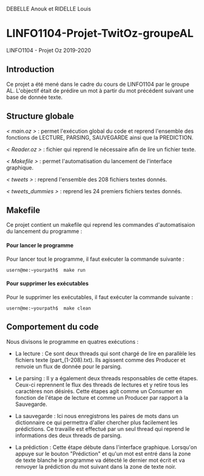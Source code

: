 DEBELLE Anouk et RIDELLE Louis
# LINFO1104-Projet-TwitOz-groupeAL
LINFO1104 - Projet Oz 2019-2020


## Introduction

Ce projet a été mené dans le cadre du cours de LINFO1104 par le groupe AL.
L'objectif était de prédire un mot à partir du mot précédent suivant une base de donnée texte.


## Structure globale

*< main.oz >* : permet l'exécution global du code et reprend l'ensemble des fonctions de LECTURE, PARSING, SAUVEGARDE ainsi que la PREDICTION.

*< Reader.oz >* : fichier qui reprend le nécessaire afin de lire un fichier texte.

*< Makefile >* : permet l'automatisation du lancement de l'interface graphique.

*< tweets >*  : reprend l'ensemble des 208 fichiers textes donnés.

*< tweets_dummies >*  : reprend les 24 premiers fichiers textes donnés.


## Makefile

Ce projet contient un makefile qui reprend les commandes d'automatisaion du lancement du programme :

#### Pour lancer le programme
Pour lancer tout le programme, il faut exécuter la commande suivante :
```
usern@me:~yourpath$  make run
```

#### Pour supprimer les exécutables
Pour le supprimer les exécutables, il faut exécuter la commande suivante :
```
usern@me:~yourpath$  make clean
```

## Comportement du code

Nous divisons le programme en quatres exécutions :

- La lecture : Ce sont deux threads qui sont chargé de lire en parallèle les fichiers texte (part_(1-208).txt). Ils agissent comme des Producer et renvoie un flux de donnée pour le parsing.

- Le parsing : Il y a également deux threads responsables de cette étapes. Ceux-ci reprennent le flux des threads de lectures et y retire tous les caractères non désirés. Cette étapes agit comme un Consumer en fonction de l'étape de lecture et comme un Producer par rapport à la Sauvegarde.

- La sauvegarde : Ici nous enregistrons les paires de mots dans un dictionnaire ce qui permettra d'aller chercher plus facilement les  prédictions. Ce travaille est effectué par un seul thread qui reprend le informations des deux threads de parsing.

- La prédiction : Cette étape débute dans l'interface graphique. Lorsqu'on appuye sur le bouton "Prédiction" et qu'un mot est entré dans la zone de texte blanche le programme va détecté le dernier mot écrit et va renvoyer la prédiction du mot suivant dans la zone de texte noir.
